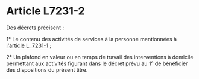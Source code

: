 # Article L7231-2

Des décrets précisent : 

1° Le contenu des activités de services à la personne mentionnées à [l'article L. 7231-1][1] ; 

2° Un plafond en valeur ou en temps de travail des interventions à domicile permettant aux activités figurant dans le décret prévu au 1° de bénéficier des dispositions du présent titre.

 [1]: /affichCodeArticle.do?cidTexte=LEGITEXT000006072050&idArticle=LEGIARTI000006904693&dateTexte=&categorieLien=cid